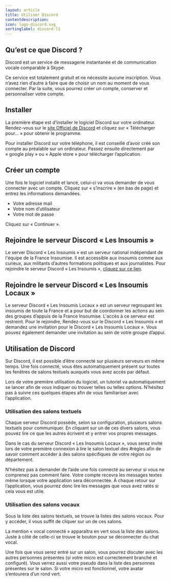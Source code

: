 ```yaml
---
layout: article
title: Utiliser Discord
contentdescription:
icon: logo-discord.svg
sortinglabel: discord-l1
---
```


## Qu’est ce que Discord ?

Discord est un service de messagerie instantanée et de communication vocale comparable à Skype.

Ce service est totalement gratuit et ne nécessite aucune inscription. Vous n’avez rien d’autre à faire que de choisir un nom au moment de vous connecter. Par la suite, vous pourrez créer un compte, conserver et personnaliser votre compte.

## Installer

La première étape est d’installer le logiciel Discord sur votre ordinateur. Rendez-vous sur le [site Officiel de Discord](https://discordapp.com/) et cliquez sur « Télécharger pour… » pour obtenir le programme.

Pour installer Discord sur votre téléphone, il est conseillé d’avoir créé son compte au préalable sur un ordinateur. Passez ensuite directement par « google play » ou « Apple store » pour télécharger l’application.

## Créer un compte

Une fois le logiciel installé et lancé, celui-ci va vous demander de vous connecter avec un compte. Cliquez sur « s’inscrire » (en bas de page) et entrez les informations demandées.
* Votre adresse mail
* Votre nom d’utilisateur
* Votre mot de passe

Cliquez sur « Continuer ».

## Rejoindre le serveur Discord « Les Insoumis »

Le server Discord « Les Insoumis » est un serveur national indépendant de l'équipe de la France Insoumise. Il est accessible aux insoumis comme aux curieux, aux militants d’autres formations politiques et aux journalistes. Pour rejoindre le serveur Discord « Les Insoumis », [cliquez sur ce lien](https://discord.gg/JQGdHpj).

## Rejoindre le serveur Discord « Les Insoumis Locaux »

Le serveur Discord « Les Insoumis Locaux » est un serveur regroupant les insoumis de toute la France et a pour but de coordonner les actions au sein des groupes d’appuis de la France Insoumise. L'accès à ce serveur est restreint. Pour le rejoindre, Rendez-vous sur le Discord « Les Insoumis » et demandez une invitation pour le Discord « Les Insoumis Locaux ». Vous pouvez également demander une invitation au sein de votre groupe d’appui.

## Utilisation de Discord

Sur Discord, il est possible d’être connecté sur plusieurs serveurs en même temps. Une fois connecté, vous êtes automatiquement présent sur toutes les fenêtres de salons textuels auxquels vous avez accès par défaut.

Lors de votre première utilisation du logiciel, un tutoriel va automatiquement se lancer afin de vous indiquer où trouver telles ou telles options. N’hésitez pas à suivre ces quelques étapes afin de vous familiariser avec l’application.

### Utilisation des salons textuels

Chaque serveur Discord possède, selon sa configuration, plusieurs salons textuels pour communiquer. En cliquant sur un de ces divers salons, vous pouvez lire ce que les autres écrivent et y entrer vos propres messages.

Dans le cas du serveur Discord « Les Insoumis Locaux », vous serez invité lors de votre première connexion à lire le salon textuel des #règles afin de savoir comment accéder à des salons spécifiques de votre région ou département.

N’hésitez pas à demander de l’aide une fois connecté au serveur si vous ne comprenez pas comment faire.
Votre compte recevra les messages textes même lorsque votre application sera déconnectée. À chaque retour sur l’application, vous pourrez donc lire les messages que vous avez ratés si cela vous est utile.

### Utilisation des salons vocaux

Sous la liste des salons textuels, se trouve la listes des salons vocaux. Pour y accéder, il vous suffit de cliquer sur un de ces salons.

La mention « vocal connecté » apparaîtra en vert sous la liste des salons. Juste à côté de celle-ci se trouve le bouton pour se déconnecter du chat vocal.

Une fois que vous serez entré sur un salon, vous pourrez discuter avec les autres personnes présentes (si votre micro est correctement branché et configuré). Vous verrez aussi votre pseudo dans la liste des personnes présentes sur le salon. Si votre micro est fonctionnel, votre avatar s’entourera d’un rond vert.
